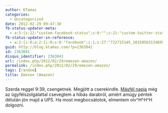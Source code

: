 ```yaml
---
author: KTamas
categories:
  - Uncategorized
date: 2012-02-29 09:47:38
fb-status-updater-meta:
  - a:5:{s:22:"custom-facebook-status";s:0:"";s:21:"custom-twitter-status";s:0:"";s:7:"fb-push";s:1:"1";s:7:"tw-push";s:1:"1";s:4:"push";s:1:"1";}
fb-status-updater-sn-reference:
  - a:2:{i:0;a:2:{i:0;s:8:"facebook";i:1;s:27:"722715145_10150563134695146";}i:1;a:2:{i:0;s:7:"twitter";i:1;s:19:"1.7477785025421E+17";}}
guid: http://blog.ktamas.com/?p=2363041
id: 2363041
disqus_identifier: 2363041
url: /index.php/2012/02/29/emezen-amazon/
permalink: /index.php/2012/02/29/emezen-amazon/
tags: [random]
title: Emezen (Amazon)
---
```


Szerda reggel 9:39, csengetnek. Megjött a cserekindle. [Másfél napja](http://blog.ktamas.com/index.php/2012/02/27/r-i-p-osaka/) még az ügyfélszolgálattal csevegtem a hibás darabról, amiért amúgy péntek délután jön majd a UPS. Ha most megbocsátotok, elmentem olv^H^H^H dolgozni.
